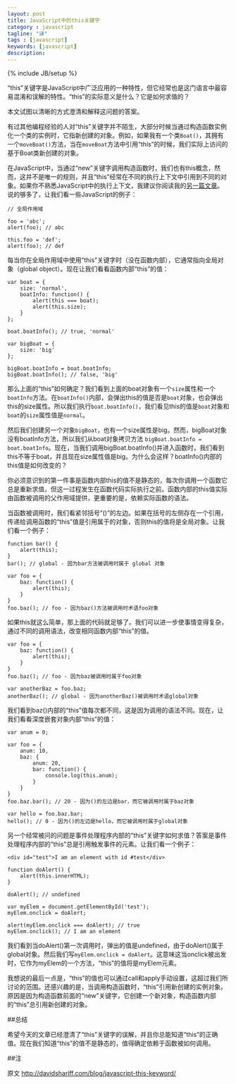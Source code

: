 ```yaml
---
layout: post
title: JavaScript中的this关键字
category : javascript
tagline: "译"
tags : [javascript]
keywords: [javascript]
description: 
---
```

{% include JB/setup %}

“this”关键字是JavaScript中广泛应用的一种特性，但它经常也是这门语言中最容易混淆和误解的特性。“this”的实际意义是什么？它是如何求值的？

本文试图以清晰的方式澄清和解释这问题的答案。

有过其他编程经验的人对“this”关键字并不陌生，大部分时候当通过构造函数实例化一个类的实例时，它指新创建的对象。例如，如果我有一个类`Boat()`，其拥有一个`moveBoat()`方法，当在`moveBoat`方法中引用“this”的时候，我们实际上访问的基于Boat类新创建的对象。

在JavaScript中，当通过“new”关键字调用构造函数时，我们也有this概念，然而，这并不是唯一的规则，并且“this”经常在不同的执行上下文中引用到不同的对象。如果你不熟悉JavaScript中的执行上下文，我建议你阅读我的[另一篇文章](http://yanhaijing.com/javascript/2014/04/29/what-is-the-execution-context-in-javascript)。说的够多了，让我们看一些JavaScript的例子：

	// 全局作用域
	
	foo = 'abc';
	alert(foo); // abc
	
	this.foo = 'def';
	alert(foo); // def

每当你在全局作用域中使用“this”关键字时（没在函数内部），它通常指向全局对象（global object）。现在让我们看看函数内部“this”的值：

	var boat = {
	    size: 'normal',
	    boatInfo: function() {
	        alert(this === boat);
	        alert(this.size);
	    }
	};
	
	boat.boatInfo(); // true, 'normal'
	
	var bigBoat = {
	    size: 'big'
	};
	
	bigBoat.boatInfo = boat.boatInfo;
	bigBoat.boatInfo(); // false, 'big'

那么上面的“this”如何确定？我们看到上面的boat对象有一个`size`属性和一个`boatInfo`方法。在`boatInfo()`内部，会弹出this的值是否是`boat`对象，也会弹出this的size属性。所以我们执行`boat.boatInfo()`，我们看见this的值是`boat`对象和`boat`的`size`属性值是`normal`。

然后我们创建另一个对象`bigBoat`，也有一个size属性是big。然而，bigBoat对象没有boatInfo方法，所以我们从boat对象拷贝方法 `bigBoat.boatInfo = boat.boatInfo`。现在，当我们调用bigBoat.boatInfo()并进入函数时，我们看到this不等于boat，并且现在size属性值是big。为什么会这样？boatInfo()内部的this值是如何改变的？

你必须意识到的第一件事是函数内部this的值不是静态的，每次你调用一个函数它总是重新求值，但这一过程发生在函数代码实际执行之前。函数内部的this值实际由函数被调用的父作用域提供，更重要的是，依赖实际函数的语法。

当函数被调用时，我们看紧邻括号“()”的左边。如果在括号的左侧存在一个引用，传递给调用函数的“this”值是引用属于的对象，否则this的值将是全局对象。让我们看一个例子：

	function bar() {
	    alert(this);
	}
	bar(); // global - 因为bar方法被调用时属于 global 对象
	
	var foo = {
	    baz: function() {
	        alert(this);
	    }
	}
	foo.baz(); // foo - 因为baz()方法被调用时术语foo对象

如果this就这么简单，那上面的代码就足够了。我们可以进一步使事情变得复杂，通过不同的调用语法，改变相同函数内部“this”的值。

	var foo = {
	    baz: function() {
	        alert(this);
	    }
	}
	foo.baz(); // foo - 因为baz被调用时属于foo对象
	
	var anotherBaz = foo.baz;
	anotherBaz(); // global - 因为anotherBaz()被调用时术语global对象

我们看到baz()内部的“this”值每次都不同，这是因为调用的语法不同。现在，让我们看看深度嵌套对象内部“this”的值：

	var anum = 0;
	
	var foo = {
	    anum: 10,
	    baz: {
	        anum: 20,
	        bar: function() {
	            console.log(this.anum);
	        }
	    }
	}
	foo.baz.bar(); // 20 - 因为()的左边是bar，而它被调用时属于baz对象
	
	var hello = foo.baz.bar;
	hello(); // 0 - 因为()的左边是hello，而它被调用时属于global对象

另一个经常被问的问题是事件处理程序内部的“this”关键字如何求值？答案是事件处理程序内部的“this”总是引用触发事件的元素。让我们看一个例子：

	<div id="test">I am an element with id #test</div>

	function doAlert() { 
	    alert(this.innerHTML); 
	} 
	
	doAlert(); // undefined 
	
	var myElem = document.getElementById('test'); 
	myElem.onclick = doAlert; 
	
	alert(myElem.onclick === doAlert); // true 
	myElem.onclick(); // I am an element

我们看到当doAlert()第一次调用时，弹出的值是undefined，由于doAlert()属于global对象。然后我们写`myElem.onclick = doAlert`。这意味这当onclick被出发时，它作为myElem的一个方法，“this”的值将是myElem元素。

我想说的最后一点是，“this”的值也可以通过call和apply手动设置，这超过我们所讨论的范围。还感兴趣的是，当调用构造函数时，“this”引用新创建的实例对象。原因是因为构造函数前面的“new”关键字，它创建一个新对象，构造函数内部的“this”总引用新创建的对象。

##总结

希望今天的文章已经澄清了“this”关键字的误解，并且你总能知道“this”的正确值。现在我们知道“this”的值不是静态的，值得确定依赖于函数被如何调用。

##注

原文 http://davidshariff.com/blog/javascript-this-keyword/
